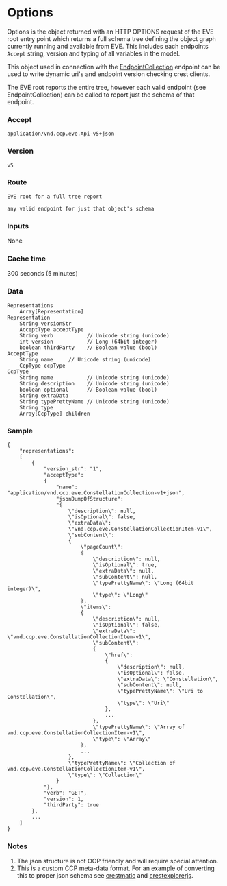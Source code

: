 # Options
Options is the object returned with an HTTP OPTIONS request of the EVE root entry point which returns a full schema tree defining the object graph currently running and available from EVE.  This includes each endpoints `Accept` string, version and typing of all variables in the model. 

This object used in connection with the [EndpointCollection](endpointCollection.md) endpoint can be used to write dynamic uri's and endpoint version checking crest clients.

The EVE root reports the entire tree, however each valid endpoint (see EndpointCollection) can be called to report just the schema of that endpoint.  

### Accept
`application/vnd.ccp.eve.Api-v5+json`

### Version
`v5`

### Route
`EVE root for a full tree report`

`any valid endpoint for just that object's schema`

### Inputs
None

### Cache time
300 seconds (5 minutes)

### Data

    Representations
        Array[Representation]
    Representation
        String versionStr
        AcceptType acceptType 
        String verb           // Unicode string (unicode)
        int version           // Long (64bit integer)
        boolean thirdParty    // Boolean value (bool)
    AcceptType
        String name     // Unicode string (unicode)
        CcpType ccpType 
    CcpType
        String name           // Unicode string (unicode)
        String description    // Unicode string (unicode)
        boolean optional      // Boolean value (bool)
        String extraData
        String typePrettyName // Unicode string (unicode)
        String type
        Array[CcpType] children
        

### Sample

    {
	    "representations": 
	    [
		    {
			    "version_str": "1", 
			    "acceptType": 
			    {
				    "name": "application/vnd.ccp.eve.ConstellationCollection-v1+json", 
				    "jsonDumpOfStructure": 
    				"{
	    				\"description\": null, 
		    			\"isOptional\": false, 
			    		\"extraData\": 
				    	\"vnd.ccp.eve.ConstellationCollectionItem-v1\", 
    					\"subContent\": 
	    				{
		    				\"pageCount\": 
			    			{
				    			\"description\": null, 
					    		\"isOptional\": true, 
						    	\"extraData\": null, 
    							\"subContent\": null, 
	    						\"typePrettyName\": \"Long (64bit integer)\", 
		    					\"type\": \"Long\"
			    			}, 
				    		\"items\": 
					    	{
						    	\"description\": null, 
    							\"isOptional\": false, 
	    						\"extraData\": \"vnd.ccp.eve.ConstellationCollectionItem-v1\", 
		    					\"subContent\": 
			    				{
				    				\"href\": 
					    			{
						    			\"description\": null, 
							    		\"isOptional\": false, 
								    	\"extraData\": \"Constellation\", 
    									\"subContent\": null, 
	    								\"typePrettyName\": \"Uri to Constellation\", 
		    							\"type\": \"Uri\"
			    					},
				    				...
					    		}, 
						    	\"typePrettyName\": \"Array of vnd.ccp.eve.ConstellationCollectionItem-v1\", 
    							\"type\": \"Array\"
	    					}, 
		    				...
			    		}, 
				    	\"typePrettyName\": \"Collection of vnd.ccp.eve.ConstellationCollectionItem-v1\", 
    					\"type\": \"Collection\"
	    			}
		    	"}, 
    			"verb": "GET", 
	    		"version": 1, 
		    	"thirdParty": true
    		}, 
	    	...
	    ]
    }

### Notes
1. The json structure is not OOP friendly and will require special attention.
2. This is a custom CCP meta-data format.  For an example of converting this to proper json schema see [crestmatic](http://jimpurbrick.com/crestmatic/) and [crestexplorerjs](http://jimpurbrick.com/crestexplorerjs/#https://crest-tq.eveonline.com/).


